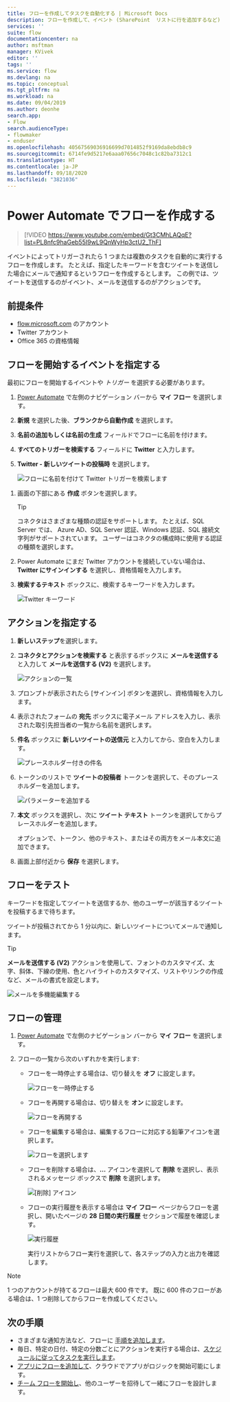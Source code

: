 ```yaml
---
title: フローを作成してタスクを自動化する | Microsoft Docs
description: フローを作成して、イベント (SharePoint  リストに行を追加するなど) が発生したときに 1 つ以上のアクション (メールの送信など) を自動的に実行します。
services: ''
suite: flow
documentationcenter: na
author: msftman
manager: KVivek
editor: ''
tags: ''
ms.service: flow
ms.devlang: na
ms.topic: conceptual
ms.tgt_pltfrm: na
ms.workload: na
ms.date: 09/04/2019
ms.author: deonhe
search.app:
- Flow
search.audienceType:
- flowmaker
- enduser
ms.openlocfilehash: 40567569036916699d7014852f9169da8ebdb8c9
ms.sourcegitcommit: 6714fe9d5217e6aaa07656c7048c1c82ba7312c1
ms.translationtype: HT
ms.contentlocale: ja-JP
ms.lasthandoff: 09/18/2020
ms.locfileid: "3821036"
---
```

# <a name="create-a-flow-in-power-automate"></a>Power Automate でフローを作成する


> [!VIDEO https://www.youtube.com/embed/Gt3CMhLAQqE?list=PL8nfc9haGeb55I9wL9QnWyHp3ctU2_ThF]

イベントによってトリガーされたら 1 つまたは複数のタスクを自動的に実行するフローを作成します。 たとえば、指定したキーワードを含むツイートを送信した場合にメールで通知するというフローを作成するとします。 この例では、ツイートを送信するのがイベント、メールを送信するのがアクションです。

## <a name="prerequisites"></a>前提条件

* [flow.microsoft.com](https://flow.microsoft.com) のアカウント
* Twitter アカウント
* Office 365 の資格情報

## <a name="specify-an-event-to-start-the-flow"></a>フローを開始するイベントを指定する

最初にフローを開始するイベントや *トリガー* を選択する必要があります。

1. [Power Automate](https://flow.microsoft.com) で左側のナビゲーション バーから **マイ フロー** を選択します。

1. **新規** を選択した後、**ブランクから自動作成** を選択します。 

    <!-- ![Flows option in the left navigation bar](./media/get-started-logic-flow/create-logic-flow.png) -->

1. **名前の追加もしくは名前の生成** フィールドでフローに名前を付けます。

1. **すべてのトリガーを検索する** フィールドに **Twitter** と入力します。

1. **Twitter - 新しいツイートの投稿時** を選択します。

   ![フローに名前を付けて Twitter トリガーを検索します](./media/get-started-logic-flow/name-search-trigger.png)


<!-- 1. Select the **Search hundreds of connectors and triggers** box at the bottom of the screen, enter **Twitter** in the box that says **Search all connectors and triggers**, and then select **Twitter - When a new tweet is posted**.

    ![Twitter event](./media/get-started-logic-flow/twitter-search.png) -->

1. 画面の下部にある **作成** ボタンを選択します。


   >[!TIP]
   >コネクタはさまざまな種類の認証をサポートします。 たとえば、SQL Server では、 Azure AD、SQL Server 認証、Windows 認証、SQL 接続文字列がサポートされています。 ユーザーはコネクタの構成時に使用する認証の種類を選択します。

1. Power Automate にまだ Twitter アカウントを接続していない場合は、**Twitter にサインインする** を選択し、資格情報を入力します。

1. **検索するテキスト** ボックスに、検索するキーワードを入力します。

    ![Twitter キーワード](./media/get-started-logic-flow/twitter-keyword.png)

## <a name="specify-an-action"></a>アクションを指定する

1. **新しいステップ**を選択します。

    <!-- ![Add action](./media/get-started-logic-flow/add-action-icon.png) -->

1. **コネクタとアクションを検索する** と表示するボックスに **メールを送信する** と入力して **メールを送信する (V2)** を選択します。

    ![アクションの一覧](./media/get-started-logic-flow/send-email.png)

1. プロンプトが表示されたら [サインイン] ボタンを選択し、資格情報を入力します。

1. 表示されたフォームの **宛先** ボックスに電子メール アドレスを入力し、表示された取引先担当者の一覧から名前を選択します。

1. **件名** ボックスに **新しいツイートの送信元** と入力してから、空白を入力します。

    ![プレースホルダー付きの件名](./media/get-started-logic-flow/message-token.png)
1. トークンのリストで **ツイートの投稿者** トークンを選択して、そのプレースホルダーを追加します。

    ![パラメーターを追加する](./media/get-started-logic-flow/add-parameter.png)
1. **本文** ボックスを選択し、次に **ツイート テキスト** トークンを選択してからプレースホルダーを追加します。

   オプションで、トークン、他のテキスト、またはその両方をメール本文に追加できます。
1. 画面上部付近から **保存** を選択します。

    <!-- ![Select the Create flow button](./media/get-started-logic-flow/create-button.png) -->
<!-- 1. Select **Done** to update the list of flows.

     ![Select the done button](./media/get-started-logic-flow/done-button.png) -->

## <a name="test-your-flow"></a>フローをテスト

キーワードを指定してツイートを送信するか、他のユーザーが該当するツイートを投稿するまで待ちます。

ツイートが投稿されてから 1 分以内に、新しいツイートについてメールで通知します。

> [!TIP]
> **メールを送信する (V2)** アクションを使用して、フォントのカスタマイズ、太字、斜体、下線の使用、色とハイライトのカスタマイズ、リストやリンクの作成など、メールの書式を設定します。

![メールを多機能編集する](media/get-started-logic-flow/email-rich-text.png)

## <a name="manage-a-flow"></a>フローの管理

1. [Power Automate](https://flow.microsoft.com) で左側のナビゲーション バーから **マイ フロー** を選択します。
1. フローの一覧から次のいずれかを実行します:

   * フローを一時停止する場合は、切り替えを **オフ** に設定します。

       ![フローを一時停止する](./media/get-started-logic-flow/pause-flow.png)
   * フローを再開する場合は、切り替えを **オン** に設定します。

       ![フローを再開する](./media/get-started-logic-flow/resume-flow.png)
   * フローを編集する場合は、編集するフローに対応する鉛筆アイコンを選択します。

       ![フローを選択します](./media/get-started-logic-flow/select-flow.png)
   * フローを削除する場合は、**...** アイコンを選択して **削除** を選択し、表示されるメッセージ ボックスで **削除** を選択します。

       ![[削除] アイコン](./media/get-started-logic-flow/delete-icon.png)
   * フローの実行履歴を表示する場合は **マイ フロー** ページからフローを選択し、開いたページの **28 日間の実行履歴** セクションで履歴を確認します。

       ![実行履歴](./media/get-started-logic-flow/run-history.png)

     実行リストからフロー実行を選択して、各ステップの入力と出力を確認します。

> [!NOTE]
> 1 つのアカウントが持てるフローは最大 600 件です。 既に 600 件のフローがある場合は、1 つ削除してからフローを作成してください。
>
>

## <a name="next-steps"></a>次の手順

* さまざまな通知方法など、フローに [手順を追加します](multi-step-logic-flow.md)。
* 毎日、特定の日付、特定の分数ごとにアクションを実行する場合は、[スケジュールに従ってタスクを実行します](run-scheduled-tasks.md)。
* [アプリにフローを追加して](https://powerapps.microsoft.com/tutorials/using-logic-flows/)、クラウドでアプリがロジックを開始可能にします。
* [チーム フローを開始し](create-team-flows.md)、他のユーザーを招待して一緒にフローを設計します。
